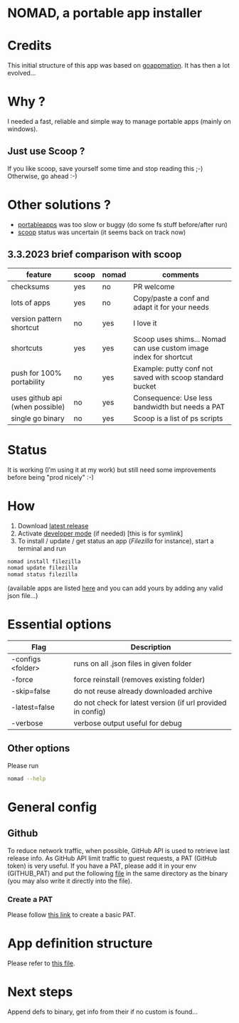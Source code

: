 # NOMAD, a portable app installer 

# Credits
This initial structure of this app was based on [goappmation](https://github.com/josephspurrier/goappmation).
It has then a lot evolved...

# Why ?
I needed a fast, reliable and simple way to manage portable apps (mainly on windows).

## Just use Scoop ?
If you like scoop, save yourself some time and stop reading this ;-)
Otherwise, go ahead :-)

# Other solutions ?
 * [portableapps](https://portableapps.com/) was too slow or buggy (do some fs stuff before/after run) 
 * [scoop](https://scoop.sh/) status was uncertain (it seems back on track now)

## 3.3.2023 brief comparison with scoop

| feature                         | scoop | nomad | comments                                                          |
|---------------------------------|-------|-------|-------------------------------------------------------------------|
| checksums                       | yes   | no    | PR welcome                                                        |
| lots of apps                    | yes   | no    | Copy/paste a conf and adapt it for your needs                     |
| version pattern shortcut        | no    | yes   | I love it                                                         |
| shortcuts                       | yes   | yes   | Scoop uses shims... Nomad can use custom image index for shortcut |
| push for 100% portability       | no    | yes   | Example: putty conf not saved with scoop standard bucket          |
| uses github api (when possible) | no    | yes   | Consequence: Use less bandwidth but needs a PAT                   |
| single go binary                | no    | yes   | Scoop is a list of ps scripts                                     |

# Status
It is working (I’m using it at my work) but still need some improvements before being "prod nicely" :-)

# How
 1. Download [latest release](https://github.com/jonathanMelly/portable-app-installer/releases/latest)
2. Activate [developer mode](https://learn.microsoft.com/en-us/windows/apps/get-started/enable-your-device-for-development) (if needed) [this is for symlink]
 2. To install / update / get status an app (*Filezilla* for instance), start a terminal and run
```bash 
nomad install filezilla
nomad update filezilla
nomad status filezilla
```

(available apps are listed [here](app-definitions) and you can add yours by adding any valid json file...)

# Essential options

| Flag                    | Description                                                         |
|-------------------------|---------------------------------------------------------------------|
| -configs &lt;folder&gt; | runs on all .json files in given folder                             |
| -force                  | force reinstall (removes existing folder)                           |
| -skip=false             | do not reuse already downloaded archive                             |
| -latest=false           | do not check for latest version (if url provided in config)         |
| -verbose                | verbose output useful for debug                                     |

## Other options
Please run
```bash 
nomad --help
```

# General config
## Github
To reduce network traffic, when possible, GitHub API is used to retrieve last release info.
As GitHub API limit traffic to guest requests, a PAT (GitHub token) is very useful.
If you have a PAT, please add it in your env (GITHUB_PAT) and put the following [file](config/nomad.toml) in 
the same directory as the binary (you may also write it directly into the file).

### Create a PAT
Please follow [this link](https://docs.github.com/en/authentication/keeping-your-account-and-data-secure/creating-a-personal-access-token) to create a basic PAT.


# App definition structure
Please refer to [this file](internal/pkg/installer/config.go).

# Next steps
Append defs to binary, get info from their if no custom is found...

